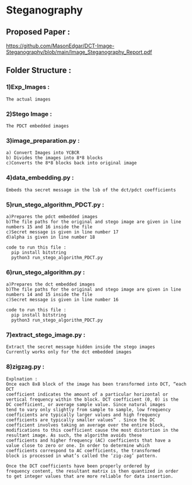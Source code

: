 # Steganography
## Proposed Paper :
  https://github.com/MasonEdgar/DCT-Image-Steganography/blob/main/Image_Steganography_Report.pdf

## Folder Structure :
  
###  1)Exp_Images : 
    The actual images
  
###  2)Stego Image :
    The PDCT embedded images
  
###  3)image_preparation.py : 
    a) Convert Images into YCBCR 
    b) Divides the images into 8*8 blocks
    c)Converts the 8*8 blocks back into original image
  
###  4)data_embedding.py : 
    Embeds tha secret message in the lsb of the dct/pdct coefficients
  
###  5)run_stego_algorithm_PDCT.py :
    a)Prepares the pdct embedded images
    b)The file paths for the original and stego image are given in line numbers 15 and 16 inside the file 
    c)Secret message is given in line number 17
    d)alpha is given in line number 18
    
    code to run this file :
      pip install bitstring
      python3 run_stego_algorithm_PDCT.py

###  6)run_stego_algorithm.py :
    a)Prepares the dct embedded images
    b)The file paths for the original and stego image are given in line numbers 14 and 15 inside the file 
    c)Secret message is given in line number 16
  
    code to run this file :
      pip install bitstring
      python3 run_stego_algorithm_PDCT.py

###  7)extract_stego_image.py :
    Extract the secret message hidden inside the stego images
    Currently works only for the dct embedded images

###  8)zigzag.py :
    Explnation : 
    Once each 8x8 block of the image has been transformed into DCT, “each DCT 
    coefficient indicates the amount of a particular horizontal or 
    vertical frequency within the block. DCT coefficient (0, 0) is the 
    DC coefficient, or average sample value. Since natural images 
    tend to vary only slightly from sample to sample, low frequency 
    coefficients are typically larger values and high frequency 
    coefficients are typically smaller values” . Since the DC 
    coefficient involves taking an average over the entire block, 
    modifications to this coefficient cause the most distortion in the 
    resultant image. As such, the algorithm avoids these 
    coefficients and higher frequency (AC) coefficients that have a 
    value close to zero or one. In order to determine which 
    coefficients correspond to AC coefficients, the transformed 
    block is processed in what’s called the ‘zig-zag’ pattern.

    Once the DCT coefficients have been properly ordered by 
    frequency content, the resultant matrix is then quantized in order 
    to get integer values that are more reliable for data insertion. 
